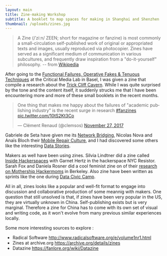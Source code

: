 ```yaml
---
layout: main
title: Zine-making Workshop
subtitle: A booklet to map spaces for making in Shanghai and Shenzhen
thumbnail: /uploads/zines.jpg
---
```


> A Zine (/ˈziːn/ ZEEN; short for magazine or fanzine) is most commonly a small-circulation self-published work of original or appropriated texts and images, usually reproduced via photocopier.
> Zines have served as a significant medium of communication in various subcultures, and frequently draw inspiration from a "do-it-yourself" philosophy.
> -- from [Wikipedia](https://en.wikipedia.org/wiki/Zine)

After going to the [Functional Failures, Operative Fakes & Tenuous Techniques](https://www.ixdm.ch/functional-failures-operative-fakes-tenuous-techniques/) at the Critical Media Lab in Basel, I was given a zine that compile a research about the [Trick Cliff Cavern](https://en.wikipedia.org/wiki/Treak_Cliff_Cavern). While I was quite surprised by the tone and the content itself, it suddenly strucks me that I have been encountering more and more of these small booklets in the recent months.

<blockquote class="twitter-tweet" data-lang="en"><p lang="en" dir="ltr">One thing that makes me happy about the failures of &quot;academic publishing industry&quot; is the recent surge in research <a href="https://twitter.com/hashtag/fanzines?src=hash&amp;ref_src=twsrc%5Etfw">#fanzines</a> <a href="https://t.co/10tS2Kt3Co">pic.twitter.com/10tS2Kt3Co</a></p>&mdash; Clément Renaud (@clemsos) <a href="https://twitter.com/clemsos/status/935126306789916672?ref_src=twsrc%5Etfw">November 27, 2017</a></blockquote>
<script async src="https://platform.twitter.com/widgets.js" charset="utf-8"></script>

Gabriele de Seta have given me its [Network Bridging](http://www.academia.edu/30993909/Network_bridging), Nicolas Nova and Anaïs Bloch their [Mobile Repair Culture](https://www.hesge.ch/head/projet/mobile-repair-cultures-reparation-informelle-linnovation-silencieuse-cas-des-smartphones), and I had discovered some others like the interesting [Data Stories](https://www.amazon.com/Data-Stories-Dawn-Nafus/dp/1907508058).

Makers as well have been using zines. Silvia Lindtner did a zine called [Inside Hackerspaces](https://www.flickr.com/photos/youraccount/sets/72157639961122864/) with Garnet Hertz in the hackerspace NYC Resistor. Sarah Fox and Daniela Rosner did a cool feminist zine on of their [research on Mothership Hackermoms](https://iths.pure.elsevier.com/en/publications/legacies-of-craft-and-the-centrality-of-failure-in-a-mother-opera) in Berkeley. Also zine have been written as sprints like the one during [Data Civic Camp](http://yalsa.ala.org/blog/2017/09/28/civic-data-zine-camp/).

All in all, zines looks like a popular and well-fit format to engage into discussion and collaborative production of some meannig with makers. One question that still unsolved is that, if zines have been very popular in the US, they are virtually unknown in China. Self-publishing exists but is very marginal. Therefore a zine for China has to come with its own set of visual and writing code, as it won't evolve from many previous similar experiences locally.

Some more interesting sources to explore :

* Radical Software http://www.radicalsoftware.org/e/volume1nr1.html
* Zines at archive.org https://archive.org/details/zines
* Datazine https://fanlore.org/wiki/Datazine
